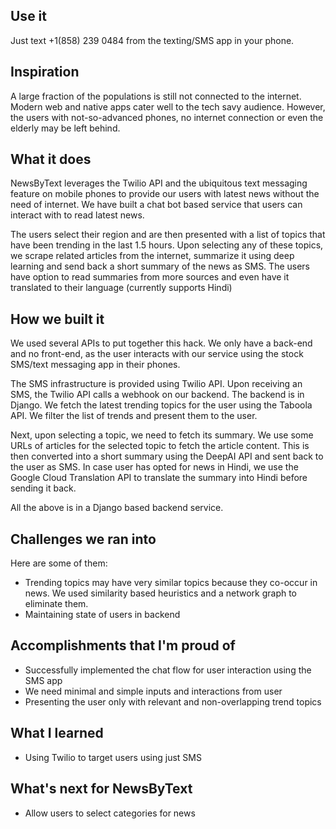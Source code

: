 ## Use it
Just text +1(858) 239 0484 from the texting/SMS app in your phone.

## Inspiration
A large fraction of the populations is still not connected to the internet. Modern web and native apps cater well to the tech savy audience. However, the users with not-so-advanced phones, no internet connection or even the elderly may be left behind.

## What it does
NewsByText leverages the Twilio API and the ubiquitous text messaging feature on mobile phones to provide our users with latest news without the need of internet. We have built a chat bot based service that users can interact with to read latest news. 

The users select their region and are then presented with a list of topics that have been trending in the last 1.5 hours. Upon selecting any of these topics, we scrape related articles from the internet, summarize it using deep learning and send back a short summary of the news as SMS. The users have option to read summaries from more sources and even have it translated to their language (currently supports Hindi)

## How we built it
We used several APIs to put together this hack. We only have a back-end and no front-end, as the user interacts with our service using the stock SMS/text messaging app in their phones.

The SMS infrastructure is provided using Twilio API. Upon receiving an SMS, the Twilio API calls a webhook on our backend. The backend is in Django. We fetch the latest trending topics for the user using the Taboola API. We filter the list of trends and present them to the user. 

Next, upon selecting a topic, we need to fetch its summary. We use some URLs of articles for the selected topic to fetch the article content. This is then converted into a short summary using the DeepAI API and sent back to the user as SMS. In case user has opted for news in Hindi, we use the Google Cloud Translation API to translate the summary into Hindi before sending it back.

All the above is in a Django based backend service.

## Challenges we ran into
Here are some of them:
- Trending topics may have very similar topics because they co-occur in news. We used similarity based heuristics  and a network graph to eliminate them.
- Maintaining state of users in backend

## Accomplishments that I'm proud of
- Successfully implemented the chat flow for user interaction using the SMS app
- We need minimal and simple inputs and interactions from user
- Presenting the user only with relevant and non-overlapping trend topics

## What I learned
- Using Twilio to target users using just SMS

## What's next for NewsByText
- Allow users to select categories for news
